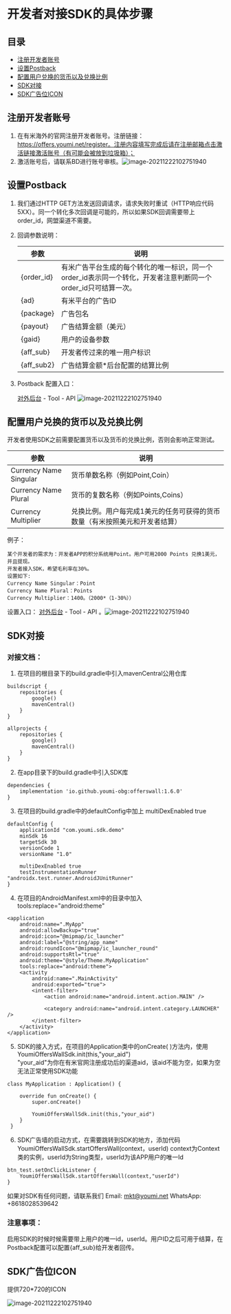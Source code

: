 # 开发者对接SDK的具体步骤

## 目录

- [注册开发者账号](#注册开发者账号)
- [设置Postback](#设置Postback)
- [配置用户兑换的货币以及兑换比例](#配置用户兑换的货币以及兑换比例)
- [SDK对接](#SDK对接)
- [SDK广告位ICON](#SDK广告位ICON)

## 注册开发者账号

1. 在有米海外的官网注册开发者账号。注册链接：https://offers.youmi.net/register。注册内容填写完成后请在注册邮箱点击激活链接激活账号（有可能会被放到垃圾箱）；
2. 激活账号后，请联系BD进行账号审核。![image-20211222102751940](./images/Signup.png)

## 设置Postback

1. 我们通过HTTP GET方法发送回调请求，请求失败时重试（HTTP响应代码5XX）。同一个转化多次回调是可能的，所以如果SDK回调需要带上order_id，网盟渠道不需要。

2. 回调参数说明：

   | 参数       | 说明                                                         |
   | ---------- | ------------------------------------------------------------ |
   | {order_id} | 有米广告平台生成的每个转化的唯一标识，同一个order_id表示同一个转化，开发者注意判断同一个order_id只可结算一次。 |
   | {ad}       | 有米平台的广告ID                                             |
   | {package}  | 广告包名                                                     |
   | {payout}   | 广告结算金额（美元）                                         |
   | {gaid}     | 用户的设备参数                                               |
   | {aff_sub}  | 开发者传过来的唯一用户标识                                   |
   | {aff_sub2} | 广告结算金额*后台配置的结算比例                              |

3. Postback 配置入口：

   [对外后台](https://offers.youmi.net/channel) - Tool - API ![image-20211222102751940](./images/configPostback.png)

## 配置用户兑换的货币以及兑换比例
开发者使用SDK之前需要配置货币以及货币的兑换比例，否则会影响正常测试。

| 参数                   | 说明                                                         |
| ---------------------- | ------------------------------------------------------------ |
| Currency Name Singular | 货币单数名称（例如Point,Coin）                               |
| Currency Name Plural   | 货币的复数名称（例如Points,Coins）                           |
| Currency Multiplier    | 兑换比例。用户每完成1美元的任务可获得的货币数量（有米按照美元和开发者结算） |

例子：
```
某个开发者的需求为：开发者APP的积分系统用Point。用户可用2000 Points 兑换1美元，并且提现。
开发者接入SDK，希望毛利率在30%。
设置如下:
Currency Name Singular：Point
Currency Name Plural：Points
Currency Multiplier：1400。（2000*（1-30%））
```

设置入口：
[对外后台](https://offers.youmi.net/channel)  - Tool - API 。![image-20211222102751940](./images/configCurrency.png)

## SDK对接

### 对接文档：
1. 在项目的根目录下的build.gradle中引入mavenCentral公用仓库

```
buildscript {
    repositories {
        google()
        mavenCentral()
    }
}

allprojects {
    repositories {
        google()
        mavenCentral()
    }
}
```

2. 在app目录下的build.gradle中引入SDK库

```
dependencies {
    implementation 'io.github.youmi-obg:offerswall:1.6.0'
}
```

3. 在项目的build.gradle中的defaultConfig中加上 multiDexEnabled true

```
defaultConfig {
    applicationId "com.youmi.sdk.demo"
    minSdk 16
    targetSdk 30
    versionCode 1
    versionName "1.0"

    multiDexEnabled true
    testInstrumentationRunner "androidx.test.runner.AndroidJUnitRunner"
}
```


4. 在项目的AndroidManifest.xml中的<application>目录中加入tools:replace="android:theme"

```
<application
    android:name=".MyApp"
    android:allowBackup="true"
    android:icon="@mipmap/ic_launcher"
    android:label="@string/app_name"
    android:roundIcon="@mipmap/ic_launcher_round"
    android:supportsRtl="true"
    android:theme="@style/Theme.MyApplication"
    tools:replace="android:theme">
    <activity
        android:name=".MainActivity"
        android:exported="true">
        <intent-filter>
            <action android:name="android.intent.action.MAIN" />

            <category android:name="android.intent.category.LAUNCHER" />
        </intent-filter>
    </activity>
</application>
```

5. SDK的接入方式，在项目的Application类中的onCreate( )方法内，使用
    YoumiOffersWallSdk.init(this,"your_aid")  
    "your_aid"为你在有米官网注册成功后的渠道aid，该aid不能为空，如果为空无法正常使用SDK功能

```
class MyApplication : Application() {

    override fun onCreate() {
        super.onCreate()

        YoumiOffersWallSdk.init(this,"your_aid")
    }
 }
```

6. SDK广告墙的启动方式，在需要跳转到SDK的地方，添加代码
    YoumiOffersWallSdk.startOffersWall(context，userId) 
    context为Context类的实例，userId为String类型，userId为该APP用户的唯一Id

```
btn_test.setOnClickListener {
    YoumiOffersWallSdk.startOffersWall(context,"userId")
}
```

如果对SDK有任何问题，请联系我们
Email: mkt@youmi.net
‪WhatsApp: +8618028539642‬

### 注意事项：
启用SDK的时候时候需要带上用户的唯一id，userId。用户ID之后可用于结算，在Postback配置可以配置{aff_sub}给开发者回传。

## SDK广告位ICON

提供720*720的ICON

![image-20211222102751940](./images/app_icon.png)
